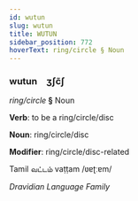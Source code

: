 ```yaml
---
id: wutun
slug: wutun
title: WUTUN
sidebar_position: 772
hoverText: ring/circle § Noun
---
```


### wutun&emsp;<span kind="abugida">ʒʃc̃ʃ</span>

*ring/circle* **§** Noun

**Verb**: to be a ring/circle/disc

**Noun**: ring/circle/disc

**Modifier**: ring/circle/disc-related

Tamil வட்டம் vaṭṭam /ʋɐʈːɐm/

*Dravidian Language Family*